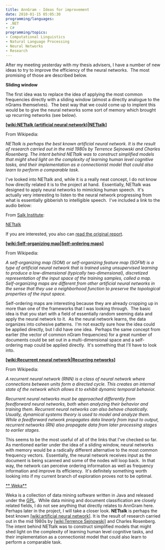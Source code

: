 ```yaml
---
title: AnnGram - Ideas for improvement
date: 2010-01-15 05:05:30
programming/languages:
- .NET
- C#
programming/topics:
- Computational Linguistics
- Natural Language Processing
- Neural Networks
- Research
---
```

After my meeting yesterday with my thesis advisers, I have a number of new ideas to try to improve the efficiency of the neural networks.  The most promising of those are described below.

**Sliding window**

The first idea was to replace the idea of applying the most common frequencies directly with a sliding window (almost a directly analogue to the nGrams themselves).  The best way that we could come up to implent this would be to give the neural networks some sort of memory which brought up recurring networks (see below).

<!--more-->

**[[wiki:NETtalk (artificial neural network)|NETtalk]]()**

From Wikipedia:

*NETtalk is perhaps the best known artificial neural network. It is the result of research carried out in the mid 1980s by Terrence Sejnowski and Charles Rosenberg. The intent behind NETtalk was to construct simplified models that might shed light on the complexity of learning human level cognitive tasks, and their implementation as a connectionist model that could also learn to perform a comparable task.*

I've looked into NETtalk and, while it is a really neat concept, I do not know how directly related it is to the project at hand.  Essentially, NETtalk was designed to apply neural networks to mimicking human speech.  It's actually very interesting to listen to the neural network progressing from what is essentially gibberish to intelligible speech.  I've included a link to the audio below:

From <a href="http://www.cnl.salk.edu/ParallelNetsPronounce/index.php">Salk Institute</a>:

<a href="http://www.cnl.salk.edu/ParallelNetsPronounce/nettalk.mp3">NETtalk</a>

If you are interested, you also can <a href="http://www.cnl.salk.edu/ParallelNetsPronounce/ParallelNetsPronounce-TJSejnowski.pdf">read the original report</a>.

**[[wiki:Self-organizing map|Self-ordering maps]]()**

From Wikipedia:

*A self-organizing map (SOM) or self-organizing feature map (SOFM) is a type of artificial neural network that is trained using unsupervised learning to produce a low-dimensional (typically two-dimensional), discretized representation of the input space of the training samples, called a map. Self-organizing maps are different from other artificial neural networks in the sense that they use a neighborhood function to preserve the topological properties of the input space.*

Self-ordering maps are interesting because they are already cropping up in more than one of the frameworks that I was looking through.  The basic idea is that you start with a field of essentially random seeming data and apply the neural network to it.  As the neural network learns, the data organizes into cohesive patterns.  I'm not exactly sure how the idea could be applied directly, but I did have one idea.  Perhaps the same concept from earlier (the vector of common nGram frequencies) for a great number of documents could be set out in a multi-dimensional space and a self-ordering map could be applied directly.  It's something that I'll have to look into.

**[[wiki:Recurrent neural network|Recurring networks]]()**

From Wikipedia:

*A recurrent neural network (RNN) is a class of neural network where connections between units form a directed cycle. This creates an internal state of the network which allows it to exhibit dynamic temporal behavior.*

*Recurrent neural networks must be approached differently from feedforward neural networks, both when analyzing their behavior and training them. Recurrent neural networks can also behave chaotically. Usually, dynamical systems theory is used to model and analyze them. While a feedforward network propagates data linearly from input to output, recurrent networks (RN) also propagate data from later processing stages to earlier stages.*

This seems to be the most useful of all of the links that I've checked so far.  As mentioned earlier under the idea of a sliding window, neural networks with memory would be a radically different alternative to the most common frequency vectors.  Essentially, the neural network receives input as the document is being scanned and some of the nodes will loop back.  In that way, the network can perceive ordering information as well as frequency information and improve its efficiency.  It's definitely something worth looking into if my current branch of exploration proves not to be optimal.

<a href="http://www.cs.waikato.ac.nz/ml/weka/">** Weka**</a>

Weka is a collection of data mining software written in Java and released under the <a href="http://www.gnu.org/licenses/gpl.html">GPL</a>.  While data mining and document classification are closely related fields, I do not see anything that directly relates to AnnGram here.  Perhaps later in the project, I will take a closer look.
**NETtalk** is perhaps the best known [[wiki:artificial neural network]](). It is the result of research carried out in the mid 1980s by [[wiki:Terrence Sejnowski]]() and Charles Rosenberg. The intent behind NETtalk was to construct simplified models that might shed light on the complexity of learning human level cognitive tasks, and their implementation as a connectionist model that could also learn to perform a comparable task.